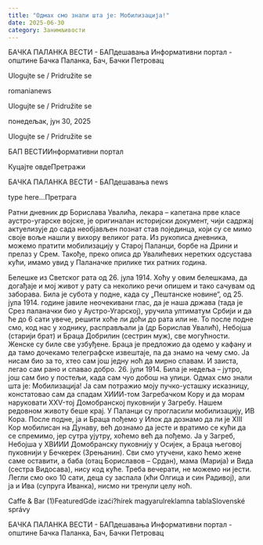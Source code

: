 ```yaml
---
title: "Одмах смо знали шта је: Мобилизација!"
date: 2025-06-30
category: Занимљивости
---
```


БАЧКА ПАЛАНКА ВЕСТИ - БАПдешавања Информативни портал - општине Бачка Паланка, Бач, Бачки Петровац

Ulogujte se / Pridružite se

romanianews

Ulogujte se / Pridružite se

понедељак, јун 30, 2025

Ulogujte se / Pridružite se

БАП ВЕСТИИнформативни портал

Куцајте овдеПретражи

БАЧКА ПАЛАНКА ВЕСТИ - БАПдешавања news

type here...Претрага

Ратни дневник др Борислава Увалића, лекара – капетана прве класе аустро-угарске војске, је оригиналан историјски документ, чији садржај актуелизује до сада необјављен познат став појединца, који су се мимо своје воље нашли у вихору великог рата. Из рукописа дневника, можемо пратити мобилизацију у Старој Паланци, борбе на Дрини и прелаз у Срем. Такође, преко описа др Увалићевих неретких одсустава кући, имамо увид у Паланачке прилике тих ратних година. 

Белешке из Светског рата од 26. јула 1914.
Хоћу у овим белешкама, да догађаје и мој живот у рату са неколико речи опишем и тако сачувам од заборава. Била је субота у подне, када су „Пештанске новине“, од 25. јула 1914. године јавиле неочекивани глас, да је наша држава (тада је Срез паланачки био у Аустро-Угарској), уручила ултиматум Србији и да ће до 6 сати увече, решити хоће ли доћи до рата или не. То после подне смо, код нас у ходнику, расправљали ја (др Борислав Увалић), Небојша (старији брат) и Браца Добрилин (сестрин муж), све могућности. Женске су биле све узбуђене. Браца је предложио да одемо у кафану и да тамо дочекамо телеграфске извештаје, па да знамо на чему смо. Ја нисам био за то, хтео сам још једну ноћ да мирно спавам. И заиста, легао сам рано и спавао добро.
26. јули 1914.
Била је недеља – јутро, још сам био у постељи, када сам чуо добош на улици. Одмах смо знали шта је: Мобилизација! Ја сам потражио моју пучко-усташку исказницу, констатовао сам да спадам XИИИ-том Загребачком Кору и да морам наруковати XXV-тој Домобранској пуковнији у Загребу. Нашем редовном животу беше крај. У Паланци су прогласили мобилизацију, ИВ Кора. После подне, ја и Браца пођемо у Илок да дознамо да ли је XIII Кор мобилисан на Дунаву, већ дознамо да јесте и вратимо се кући да се спремимо, јер сутра ујутру, хоћемо већ да пођемо. Ја у Загреб, Небојша у XВИИИ Домобранску пуковнију у Осијек, а Браца његовој пуковнији у Бечкерек (Зрењанин). Сви смо утучени, како ћемо жене саме оставити, а баба (отац Бориславов – Срдан), мама (Марија) и Вида (сестра Видосава), нису код куће. Треба вечерати, не можемо ни јести. Легли смо око 10 сати, деца су заспала (кћи Олгица и син Радивој), али ја и Ива (супруга Иванка), нисмо ни тренули целу ноћ.

Caffe & Bar (1)FeaturedGde izaći?hírek magyarulreklamna tablaSlovenské správy

БАЧКА ПАЛАНКА ВЕСТИ - БАПдешавања Информативни портал - општине Бачка Паланка, Бач, Бачки Петровац
